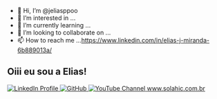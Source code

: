 
- 👋 Hi, I’m @jeliasppoo
- 👀 I’m interested in ...
- 🌱 I’m currently learning ...
- 💞️ I’m looking to collaborate on ...
- 📫 How to reach me ...https://www.linkedin.com/in/elias-j-miranda-6b889013a/

<!---
jeliasppoo/jeliasppoo is a ✨ special ✨ repository because its `README.md` (this file) appears on your GitHub profile.
You can click the Preview link to take a look at your changes.
--->
## Oiii eu sou a Elias!


<a href="https://www.linkedin.com/in/elias-j-miranda-6b889013a/" target="_blank">
  <img src="https://img.shields.io/badge/-LinkedIn-%230077B5?style=flat-square&logo=linkedin&logoColor=white" alt="LinkedIn Profile">
</a>
<a href="https://github.com/Grupo-Computacao-Grafica-2022-2" target="_blank">
  <img src="https://img.shields.io/badge/GitHub-Grupo--Computacao--Grafica--2022--2-black?style=flat-square&logo=github" alt="GitHub">
</a>
<a href="https://www.youtube.com/channel/UCKCwwgJREdE5p-_kHF47F9w" target="_blank">
  <img src="https://img.shields.io/badge/YouTube-Subscribe-red?style=flat-square&logo=youtube&logoColor=white" alt="YouTube Channel">
</a>
<a href="http://www.solahic.com.br" target="_blank">www.solahic.com.br</a>


